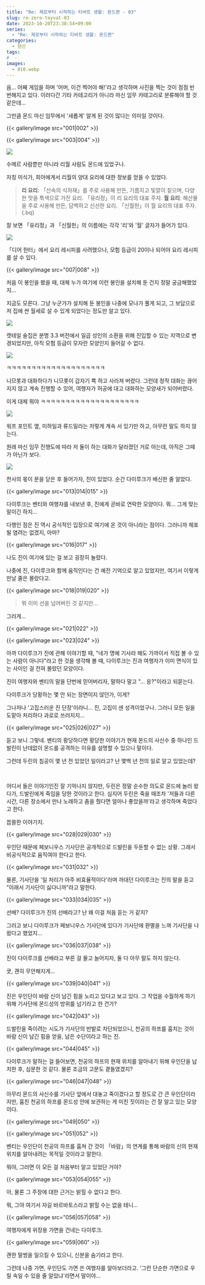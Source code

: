 ```yaml
---
title: "Re: 제로부터 시작하는 티바트 생활: 몬드편 - 03"
slug: re-zero-teyvat-03
date: 2023-10-20T23:38:54+09:00
series:
  - "Re: 제로부터 시작하는 티바트 생활: 몬드편"
categories:
  - 원신
tags:
#  - 
images:
  - 010.webp
---
```


음... 어째 게임을 하며 '어머, 이건 찍어야 해!'라고 생각하며 사진을 찍는 것이 점점 빈번해지고 있다. 이러다간 기타 카테고리가 아니라 마신 임무 카테고리로 분류해야 할 것 같은데...

그만큼 몬드 마신 임무에서 '새롭게' 알게 된 것이 많다는 의미일 것이다.

{{< gallery/image src="001|002" >}}

{{< gallery/image src="003|004" >}}

![](005.webp)

수메르 사람뿐만 아니라 리월 사람도 몬드에 있었구나.

자칭 미식가, 희아에게서 리월의 양대 요리에 대한 정보를 얻을 수 있었다.

> **리 요리**: 「산속의 식자재」를 주로 사용해 만든, 기름지고 빛깔이 짙으며, 다양한 맛을 특색으로 가진 요리. 「유리정」이 리 요리의 대표 주자.
> **월 요리**: 해산물을 주로 사용해 만든, 담백하고 신선한 요리. 「신월헌」이 월 요리의 대표 주자.
{.bq}

잘 보면 「유리정」과 「신월헌」의 이름에는 각각 '리'와 '월' 글자가 들어가 있다.

![](006.webp)

「디어 헌터」에서 요리 레시피를 사려했으나, 모험 등급이 20이나 되어야 요리 레시피를 살 수 있다.

{{< gallery/image src="007|008" >}}

처음 이 봉인을 봤을 때, 대체 누가 여기에 이런 봉인을 설치해 둔 건지 정말 궁금해했었지...

지금도 모른다. 그냥 누군가가 설치해 둔 봉인을 나중에 모나가 풀게 되고, 그 보답으로 저 집에 싼 월세로 살 수 있게 되었다는 정도만 알고 있다.

![](009.webp)

캣테일 술집은 분명 3.3 버전에서 일곱 성인의 소환을 위해 진입할 수 있는 지역으로 변경되었지만, 아직 모험 등급이 모자란 모양인지 들어갈 수 없다.

![](010.webp)

ㅋㅋㅋㅋㅋㅋㅋㅋㅋㅋㅋㅋㅋㅋㅋㅋㅋㅋㅋㅋ

니므롯과 대화하다가 니므롯이 갑자기 뾱 하고 사라져 버렸다. 그런데 정작 대화는 끊어지지 않고 계속 진행할 수 있어, 여행자가 허공에 대고 대화하는 모양새가 되어버렸다.

이게 대체 뭐야 ㅋㅋㅋㅋㅋㅋㅋㅋㅋㅋㅋㅋㅋㅋㅋㅋㅋㅋㅋㅋ

![](011.webp)

워프 포인트 옆, 미하일과 류드밀라는 저렇게 계속 서 있기만 하고, 아무런 말도 하지 않는다.

원래 마신 임무 진행도에 따라 저 둘이 하는 대화가 달라졌던 거로 아는데, 아직은 그때가 아닌가 보다.

![](012.webp)

천사의 몫이 문을 닫은 후 들어가자, 진이 있었다. 순간 다이루크가 배신한 줄 알았다.

{{< gallery/image src="013|014|015" >}}

다이루크는 벤티와 여행자를 내보낸 후, 진에게 곧바로 연락한 모양이다. 뭐... 그게 맞는 말이긴 하지...

다행인 점은 진 역시 공식적인 입장으로 여기에 온 것이 아니라는 점이다. 그러니까 체포될 염려는 없겠지, 아마?

{{< gallery/image src="016|017" >}}

나도 진이 여기에 있는 걸 보고 굉장히 놀랐다.

나중에 진, 다이루크와 함께 움직인다는 건 예전 기억으로 알고 있었지만, 여기서 이렇게 만날 줄은 몰랐다고.

{{< gallery/image src="018|019|020" >}}

> 뭐 이미 선을 넘어버린 것 같지만...

그러게...

{{< gallery/image src="021|022" >}}

{{< gallery/image src="023|024" >}}

아까 다이루크가 진에 관해 이야기할 때, "네가 명예 기사라 해도 가까이서 직접 볼 수 있는 사람이 아니다"라고 한 것을 생각해 볼 때, 다이루크는 진과 여행자가 이미 면식이 있는 사이인 걸 전혀 몰랐던 모양이다.

진이 여행자와 벤티의 말을 단번에 믿어버리자, 말하다 말고 "... 응?"이라고 되묻는다.

다이루크가 당황하는 몇 안 되는 장면이지 않던가, 이게?

그나저나 '고집스러운 진 단장'이라니... 진, 고집이 센 성격이었구나. 그러니 모든 일을 도맡아 처리하다 과로로 쓰러지지...

{{< gallery/image src="025|026|027" >}}

듣고 보니 그렇네. 벤티의 황당하다면 황당한 이야기가 현재 몬드의 사신수 중 하나인 드발린이 난데없이 몬드를 공격하는 이유를 설명할 수 있으니 말이다.

그런데 두린의 침공이 몇 년 전 있었던 일이라고? 난 몇백 년 전의 일로 알고 있었는데?

&nbsp;

어디서 들은 이야기인진 잘 기억나지 않지만, 두린은 정말 순수한 의도로 몬드에 놀러 왔다가, 드발린에게 죽임을 당한 것이라고 한다. 심지어 두린은 죽을 때조차 '저들과 다른 시간, 다른 장소에서 만나 노래하고 춤을 췄다면 얼마나 좋았을까'라고 생각하며 죽었다고 한다.

씁쓸한 이야기지.

{{< gallery/image src="028|029|030" >}}

우인단 때문에 페보니우스 기사단은 공개적으로 드발린을 두둔할 수 없는 상황. 그래서 비공식적으로 움직여야 한다고 한다.

{{< gallery/image src="031|032" >}}

물론, 기사단을 '일 처리가 아주 비효율적이다'라며 까대던 다이루크는 진의 말을 듣고 "이래서 기사단이 싫다니까"라고 말한다.

{{< gallery/image src="033|034|035" >}}

선배? 다이루크가 진의 선배라고? 난 왜 이걸 처음 듣는 거 같지?

그러고 보니 다이루크가 페보니우스 기사단에 있다가 기사단에 환멸을 느껴 기사단을 나왔다고 했었지...

{{< gallery/image src="036|037|038" >}}

진이 다이루크를 선배라고 부른 걸 물고 늘어지자, 둘 다 아무 말도 하지 않는다.

큿, 괜히 무안해지게...

{{< gallery/image src="039|040|041" >}}

진은 우인단이 바람 신이 남긴 힘을 노리고 있다고 보고 있다. 그 작업을 수월하게 하기 위해 기사단에 몬드성의 방위를 넘기라고 한 건가?

{{< gallery/image src="042|043" >}}

드발린을 죽이려는 시도가 기사단의 반발로 차단되었으니, 천공의 하프를 훔치는 것이 바람 신이 남긴 힘을 얻을, 남은 수단이라고 하는 진.

{{< gallery/image src="044|045" >}}

다이루크가 말하는 걸 들어보면, 천공의 하프의 현재 위치를 알아내기 위해 우인단을 납치한 후, 심문한 것 같다. 물론 조금의 고문도 곁들였겠지?

{{< gallery/image src="046|047|048" >}}

아무리 몬드의 사신수를 기사단 앞에서 대놓고 죽이겠다고 할 정도로 간 큰 우인단이라지만, 훔친 천공의 하프를 몬드성 안에 보관하는 게 미친 짓이라는 건 잘 알고 있는 모양이다.

{{< gallery/image src="049|050" >}}

{{< gallery/image src="051|052" >}}

벤티는 우인단이 천공의 하프를 훔쳐 간 것이 「바람」의 연계를 통해 바람의 신의 현재 위치를 알아내려는 목적일 것이라고 말한다.

뭐야, 그러면 이 모든 걸 처음부터 알고 있었단 거야?

{{< gallery/image src="053|054|055" >}}

아, 물론 그 주장에 대한 근거는 밝힐 수 없다고 한다.

뭐, 그야 여기서 자길 바르바토스라고 밝힐 수는 없을 테니...

{{< gallery/image src="056|057|058" >}}

여행자에게 위장용 가면을 건네는 다이루크.

{{< gallery/image src="059|060" >}}

괜한 말썽을 일으킬 수 있으니, 신분을 숨기라고 한다.

그런데 나중 가면, 우인단도 가면 쓴 여행자를 알아보더라고. '그런 단순한 가면으로 우릴 속일 수 있을 줄 알았냐'라면서 말이야...
